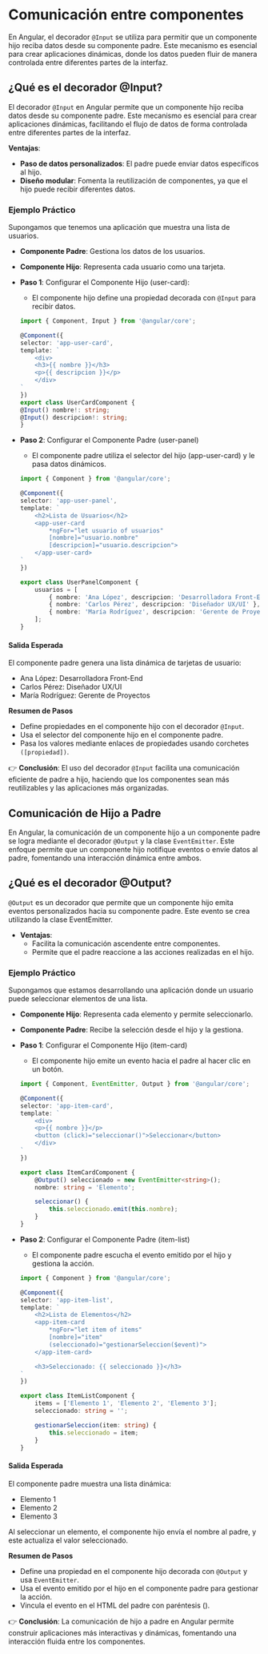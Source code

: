 # Comunicación entre componentes
En Angular, el decorador `@Input` se utiliza para permitir que un componente hijo reciba datos desde su componente padre. Este mecanismo es esencial para crear aplicaciones dinámicas, donde los datos pueden fluir de manera controlada entre diferentes partes de la interfaz.

## ¿Qué es el decorador @Input?
El decorador `@Input` en Angular permite que un componente hijo reciba datos desde su componente padre. Este mecanismo es esencial para crear aplicaciones dinámicas, facilitando el flujo de datos de forma controlada entre diferentes partes de la interfaz.

**Ventajas**:
- **Paso de datos personalizados**: El padre puede enviar datos específicos al hijo.
- **Diseño modular**: Fomenta la reutilización de componentes, ya que el hijo puede recibir diferentes datos.

### Ejemplo Práctico
Supongamos que tenemos una aplicación que muestra una lista de usuarios.
- **Componente Padre**: Gestiona los datos de los usuarios.
- **Componente Hijo**: Representa cada usuario como una tarjeta.

- **Paso 1**: Configurar el Componente Hijo (user-card): 
    - El componente hijo define una propiedad decorada con `@Input` para recibir datos.
    ```typescript
    import { Component, Input } from '@angular/core';

    @Component({
    selector: 'app-user-card',
    template: `
        <div>
        <h3>{{ nombre }}</h3>
        <p>{{ descripcion }}</p>
        </div>
    `
    })
    export class UserCardComponent {
    @Input() nombre!: string;
    @Input() descripcion!: string;
    }
    ```

- **Paso 2**: Configurar el Componente Padre (user-panel)
    - El componente padre utiliza el selector del hijo (app-user-card) y le pasa datos dinámicos.
    ```typescript
    import { Component } from '@angular/core';

    @Component({
    selector: 'app-user-panel',
    template: `
        <h2>Lista de Usuarios</h2>
        <app-user-card 
            *ngFor="let usuario of usuarios"
            [nombre]="usuario.nombre" 
            [descripcion]="usuario.descripcion">
        </app-user-card>
    `
    })

    export class UserPanelComponent {
        usuarios = [
            { nombre: 'Ana López', descripcion: 'Desarrolladora Front-End' },
            { nombre: 'Carlos Pérez', descripcion: 'Diseñador UX/UI' },
            { nombre: 'María Rodríguez', descripcion: 'Gerente de Proyectos' }
        ];
    }
    ```

#### Salida Esperada
El componente padre genera una lista dinámica de tarjetas de usuario:
- Ana López: Desarrolladora Front-End
- Carlos Pérez: Diseñador UX/UI
- María Rodríguez: Gerente de Proyectos

**Resumen de Pasos** 
- Define propiedades en el componente hijo con el decorador `@Input`.
- Usa el selector del componente hijo en el componente padre.
- Pasa los valores mediante enlaces de propiedades usando corchetes `([propiedad])`.

👉 **Conclusión**: El uso del decorador `@Input` facilita una comunicación eficiente de padre a hijo, haciendo que los componentes sean más reutilizables y las aplicaciones más organizadas.

## Comunicación de Hijo a Padre
En Angular, la comunicación de un componente hijo a un componente padre se logra mediante el decorador `@Output` y la clase `EventEmitter`. Este enfoque permite que un componente hijo notifique eventos o envíe datos al padre, fomentando una interacción dinámica entre ambos.

## ¿Qué es el decorador @Output?
`@Output` es un decorador que permite que un componente hijo emita eventos personalizados hacia su componente padre. Este evento se crea utilizando la clase EventEmitter.

- **Ventajas**:
    - Facilita la comunicación ascendente entre componentes.
    - Permite que el padre reaccione a las acciones realizadas en el hijo.

### Ejemplo Práctico
Supongamos que estamos desarrollando una aplicación donde un usuario puede seleccionar elementos de una lista.
- **Componente Hijo**: Representa cada elemento y permite seleccionarlo.
- **Componente Padre**: Recibe la selección desde el hijo y la gestiona.

- **Paso 1**: Configurar el Componente Hijo (item-card)
    - El componente hijo emite un evento hacia el padre al hacer clic en un botón.
    ```typescript
    import { Component, EventEmitter, Output } from '@angular/core';

    @Component({
    selector: 'app-item-card',
    template: `
        <div>
        <p>{{ nombre }}</p>
        <button (click)="seleccionar()">Seleccionar</button>
        </div>
    `
    })

    export class ItemCardComponent {
        @Output() seleccionado = new EventEmitter<string>();
        nombre: string = 'Elemento';

        seleccionar() {
            this.seleccionado.emit(this.nombre);
        }
    }
    ```

- **Paso 2**: Configurar el Componente Padre (item-list)
    - El componente padre escucha el evento emitido por el hijo y gestiona la acción.
    ```typescript
    import { Component } from '@angular/core';

    @Component({
    selector: 'app-item-list',
    template: `
        <h2>Lista de Elementos</h2>
        <app-item-card 
            *ngFor="let item of items" 
            [nombre]="item" 
            (seleccionado)="gestionarSeleccion($event)">
        </app-item-card>

        <h3>Seleccionado: {{ seleccionado }}</h3>
    `
    })

    export class ItemListComponent {
        items = ['Elemento 1', 'Elemento 2', 'Elemento 3'];
        seleccionado: string = '';

        gestionarSeleccion(item: string) {
            this.seleccionado = item;
        }
    }
    ```

#### Salida Esperada
El componente padre muestra una lista dinámica:
- Elemento 1
- Elemento 2
- Elemento 3

Al seleccionar un elemento, el componente hijo envía el nombre al padre, y este actualiza el valor seleccionado.

**Resumen de Pasos**
- Define una propiedad en el componente hijo decorada con `@Output` y usa `EventEmitter`.
- Usa el evento emitido por el hijo en el componente padre para gestionar la acción.
- Vincula el evento en el HTML del padre con paréntesis ().

👉 **Conclusión**: La comunicación de hijo a padre en Angular permite construir aplicaciones más interactivas y dinámicas, fomentando una interacción fluida entre los componentes.
